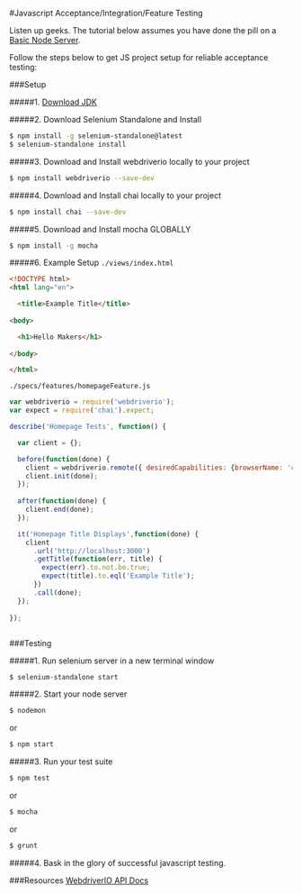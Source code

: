 #Javascript Acceptance/Integration/Feature Testing

Listen up geeks. The tutorial below assumes you have done the pill on a
[Basic Node Server](https://github.com/makersacademy/course/blob/master/node/basic_node_server.md).

Follow the steps below to get JS project setup for reliable acceptance testing:

###Setup

#####1. [Download JDK](http://www.oracle.com/technetwork/java/javase/downloads/jdk8-downloads-2133151.html)

#####2. Download Selenium Standalone and Install
```sh
$ npm install -g selenium-standalone@latest
$ selenium-standalone install
```
#####3. Download and Install webdriverio locally to your project
```sh
$ npm install webdriverio --save-dev
```
#####4. Download and Install chai locally to your project
```sh
$ npm install chai --save-dev
```
#####5. Download and Install mocha GLOBALLY 
```sh
$ npm install -g mocha 
```
#####6. Example Setup
`./views/index.html`

```html
<!DOCTYPE html>
<html lang="en">

  <title>Example Title</title>
  
<body>  

  <h1>Hello Makers</h1>
  
</body>

</html>
```

`./specs/features/homepageFeature.js`

```javascript
var webdriverio = require('webdriverio');
var expect = require('chai').expect;

describe('Homepage Tests', function() {

  var client = {};

  before(function(done) {
    client = webdriverio.remote({ desiredCapabilities: {browserName: 'chrome'}   });
    client.init(done);
  });
 
  after(function(done) {
    client.end(done);
  });

  it('Homepage Title Displays',function(done) {
    client
      .url('http://localhost:3000')
      .getTitle(function(err, title) {
        expect(err).to.not.be.true;
        expect(title).to.eql('Example Title');
      }) 
      .call(done);
  });
   
});
 
```

###Testing

#####1. Run selenium server in a new terminal window
```
$ selenium-standalone start
```
#####2. Start your node server
```sh
$ nodemon 
```
or
```sh
$ npm start
```
#####3. Run your test suite
```sh
$ npm test
```
or
```sh
$ mocha
```
or
```sh
$ grunt
```
#####4. Bask in the glory of successful javascript testing.

###Resources
[WebdriverIO API Docs](http://www.webdriver.io/api.html)


